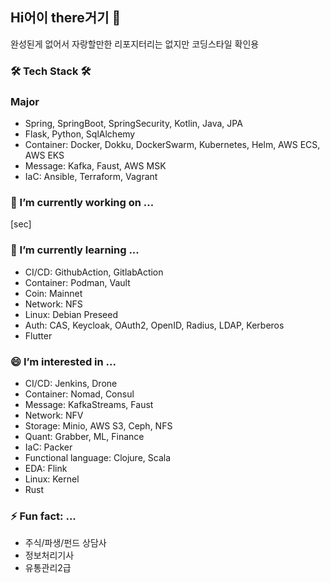 ## Hi어이 there거기 👋

완성된게 없어서 자랑할만한 리포지터리는 없지만
코딩스타일 확인용

### 🛠 Tech Stack 🛠

### Major
- Spring, SpringBoot, SpringSecurity, Kotlin, Java, JPA
- Flask, Python, SqlAlchemy
- Container: Docker, Dokku, DockerSwarm, Kubernetes, Helm, AWS ECS, AWS EKS
- Message: Kafka, Faust, AWS MSK
- IaC: Ansible, Terraform, Vagrant

### 🔭 I’m currently working on ...
[sec]

### 🌱 I’m currently learning ...
- CI/CD: GithubAction, GitlabAction
- Container: Podman, Vault
- Coin: Mainnet
- Network: NFS
- Linux: Debian Preseed
- Auth: CAS, Keycloak, OAuth2, OpenID, Radius, LDAP, Kerberos
- Flutter

### 😄 I’m interested in ...
- CI/CD: Jenkins, Drone
- Container: Nomad, Consul
- Message: KafkaStreams, Faust
- Network: NFV
- Storage: Minio, AWS S3, Ceph, NFS
- Quant: Grabber, ML, Finance
- IaC: Packer
- Functional language: Clojure, Scala
- EDA: Flink
- Linux: Kernel
- Rust


### ⚡ Fun fact: ...
- 주식/파생/펀드 상담사
- 정보처리기사
- 유통관리2급


<!--
**archmagece/archmagece** is a ✨ _special_ ✨ repository because its `README.md` (this file) appears on your GitHub profile.

Here are some ideas to get you started:

- 🔭 I’m currently working on ...
- 🌱 I’m currently learning ...
- 👯 I’m looking to collaborate on ...
- 🤔 I’m looking for help with ...
- 💬 Ask me about ...
- 📫 How to reach me: ...
- 😄 Pronouns: ...
- ⚡ Fun fact: ...
-->

